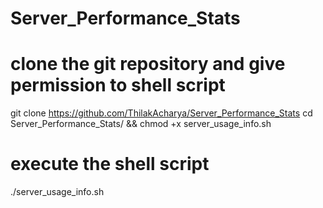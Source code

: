 # Server_Performance_Stats


# clone the git repository and give permission to shell script
git clone https://github.com/ThilakAcharya/Server_Performance_Stats
cd Server_Performance_Stats/ && chmod +x server_usage_info.sh 

# execute the shell script
./server_usage_info.sh
